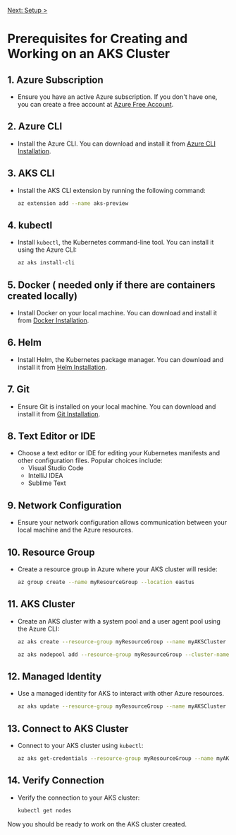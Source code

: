 [Next: Setup >](./Setup.md)

# Prerequisites for Creating and Working on an AKS Cluster

## 1. Azure Subscription
- Ensure you have an active Azure subscription. If you don't have one, you can create a free account at [Azure Free Account](https://azure.microsoft.com/free/).

## 2. Azure CLI
- Install the Azure CLI. You can download and install it from [Azure CLI Installation](https://docs.microsoft.com/en-us/cli/azure/install-azure-cli).

## 3. AKS CLI
- Install the AKS CLI extension by running the following command:
    ```sh
    az extension add --name aks-preview
    ```

## 4. kubectl
- Install `kubectl`, the Kubernetes command-line tool. You can install it using the Azure CLI:
    ```sh
    az aks install-cli
    ```

## 5. Docker ( needed only if there are containers created locally)
- Install Docker on your local machine. You can download and install it from [Docker Installation](https://docs.docker.com/get-docker/).

## 6. Helm
- Install Helm, the Kubernetes package manager. You can download and install it from [Helm Installation](https://helm.sh/docs/intro/install/).

## 7. Git
- Ensure Git is installed on your local machine. You can download and install it from [Git Installation](https://git-scm.com/book/en/v2/Getting-Started-Installing-Git).

## 8. Text Editor or IDE
- Choose a text editor or IDE for editing your Kubernetes manifests and other configuration files. Popular choices include:
    - Visual Studio Code
    - IntelliJ IDEA
    - Sublime Text

## 9. Network Configuration
- Ensure your network configuration allows communication between your local machine and the Azure resources.

## 10. Resource Group
- Create a resource group in Azure where your AKS cluster will reside:
    ```sh
    az group create --name myResourceGroup --location eastus
    ```

## 11. AKS Cluster
- Create an AKS cluster with a system pool and a user agent pool using the Azure CLI:
    ```sh
    az aks create --resource-group myResourceGroup --name myAKSCluster --node-count 1 --enable-addons monitoring --generate-ssh-keys --nodepool-name systempool --nodepool-labels agentpool=system --nodepool-mode System

    az aks nodepool add --resource-group myResourceGroup --cluster-name myAKSCluster --name userpool --node-count 2 --nodepool-labels agentpool=user --nodepool-mode User
    ```
## 12. Managed Identity
- Use a managed identity for AKS to interact with other Azure resources. 
    ```sh
    az aks update --resource-group myResourceGroup --name myAKSCluster --enable-managed-identity
    ```

## 13. Connect to AKS Cluster
- Connect to your AKS cluster using `kubectl`:
    ```sh
    az aks get-credentials --resource-group myResourceGroup --name myAKSCluster
    ```

## 14. Verify Connection
- Verify the connection to your AKS cluster:
    ```sh
    kubectl get nodes
    ```

Now you should be ready to work on the AKS cluster created.
